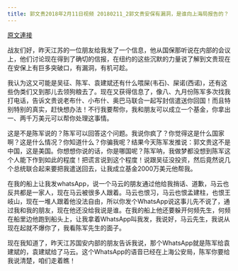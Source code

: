 ```yaml
---
title: 郭文贵2018年2月11日视频 20180211_2郭文贵安保有漏洞，是谁向上海局报告的？
---
```


[原文連接](https://gnews.org/ThreadView/53477153)

战友们好，昨天江苏的一位朋友给我发了一个信息，他从国保那听说在内部的会议上，他们讨论现在得到了确切的信报，在纽约的这些沉默的力量说了解到文贵现在在安保上有巨多突破口，有漏洞，有机可趁。


我认为这又可能是吴征、陈军、袁建斌还有什么喂屎(韦石)、屎诺(西诺)，还有这些伪类们又到那儿去领狗粮去了。现在又获得信息了，像八、九月份陈军多次找我打电话，告诉文贵说老布什、小布什、奥巴马联合一起写封信遣送你回国！而且特别特别的真实，赶快想办法！不行我要帮你，我和朋友可以成立一个基金，你拿出一、两千万美元可以帮你处理这事情。


这是不是陈军说的？陈军可以回答这个问题。我说你疯了？你觉得这是什么国家啊？这是什么情况？你知道什么？你骗我呢？结果今天陈军发推说：郭文贵这不是中国，这是美国。你想想你说的话，你是哪国呢？陈军呐，我做梦都没想到陈军这个人能下作到如此的程度！把谎言说到这个程度！说跟吴征没投资，然后竟然说几个总统联合起来要把我遣送回去，让我成立基金2000万美元他帮我。


在我的船上让我发whatsApp，说一个马云的朋友通过他给我捎话、道歉，马云也反共都是一家人，现在马云被很多人跟着。马云也恨习，马云也恨孟建柱，也恨王岐山，现在一堆人跟着他没法自由，所以你发个WhatsApp说这事儿先不说了，通过我和我的朋友，现在他还没给我说是谁。在我的船上他还要躲开何频先生，何频在船里边他跑到船头上，让我拿着WhatsApp叫我发，我说好，马云先生，我说从现在起就不爆你了，我看陈军先生的面子。


现在我知道了，昨天江苏国安内部的朋友告诉我说，那个WhatsApp就是陈军给袁建斌的，袁建斌给了马云。这个WhatsApp的语音已经在上海公安局，陈军你要给我说清楚，咱们走着瞧！
